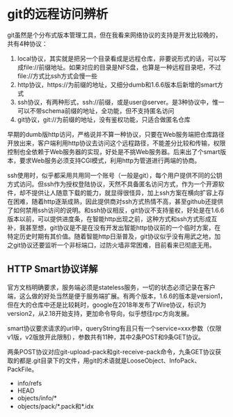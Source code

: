 git的远程访问辨析
==
git虽然是个分布式版本管理工具，但在我看来网络协议的支持是开发比较晚的，共有4种协议：

1. local协议，其实就是把另一个目录看成是远程仓库，非要说形式的话，可以写成file://前缀地址。如果对应的目录是NFS盘，也算是一种远程目录吧，不过file://方式比ssh方式会慢一些
2. http协议，https://为前缀的地址，又细分dumb和1.6.6版本后新增的smart方式
3. ssh协议，有两种形式，ssh://前缀，或是user@server。是3种协议中，惟一可以不带schema前缀的地址，全功能，但不支持匿名访问
4. git协议，git://为前缀的地址，没有鉴权功能，只适合做匿名仓库

早期的dumb版http访问，严格说并不算一种协议，只要在Web服务端把仓库路径开放出来，客户端利用http协议去访问这个远程路径，不能差分比较和传输，权限控制也全依赖于Web服务器的实现，好处是不挑Web服务器。后来出了个smart版本，要求Web服务必须支持CGI模式，利用http为管道进行两端的协商。

ssh使用时，似乎都采用共用同一个账号（一般是git），每个用户提供不同的公钥方式访问。但ssh作为授权登陆协议，天然不具备匿名访问方式，作为一个开源软件，却不提供让人随意下载的能力，就显得很怪异，加上ssh方案在横向扩容上存在困难，随着http逐渐成熟，因此提供商对ssh方式热情不高，甚至github还提供了如何禁用ssh访问的说明。和ssh协议相反，git协议不支持鉴权，好处是在1.6.6版本以前，可以提供进度条，在智能http出现之前，这种方式和ssh方式形成互补，我甚至想，git协议是不是在没有开发出智能http协议前的一个临时方案，在特定历史时期有其价值。随着智能http日渐普及，git协议似乎没有用武之地，加之git协议还要监听一个非标端口，过防火墙非常困难，目前看来已彻底无用。

HTTP Smart协议详解
--
官方文档明确要求，服务端必须是stateless服务，一切的状态必须记录在客户端，这么做的好处当然是便于服务端扩展。有两个版本，1.6.6的版本是version1，但在大的仓库中还是比较耗时，google在2018年发布了Wire协议，标识为version2，从2.18开始支持，更加命令导向，似乎想往rpc方向发展。

smart协议要求请求的url中，queryString有且只有一个service=xxx参数（仅限v1版，v2版放开此限制），参数共有11种，其中2条POST和9条GET协议。

两条POST协议对应git-upload-pack和git-receive-pack命令，九条GET协议获取的都是.git目录下的文件，用git的术语就是LooseObject、InfoPack、PackFile。

* info/refs
* HEAD
* objects/info/\*
* objects/pack/\*.pack和\*.idx